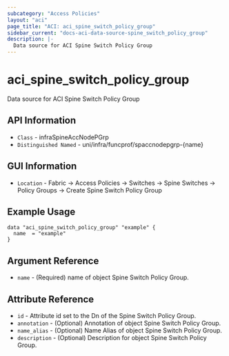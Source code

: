 ```yaml
---
subcategory: "Access Policies"
layout: "aci"
page_title: "ACI: aci_spine_switch_policy_group"
sidebar_current: "docs-aci-data-source-spine_switch_policy_group"
description: |-
  Data source for ACI Spine Switch Policy Group
---
```


# aci_spine_switch_policy_group #
Data source for ACI Spine Switch Policy Group


## API Information ##
* `Class` - infraSpineAccNodePGrp
* `Distinguished Named` - uni/infra/funcprof/spaccnodepgrp-{name}

## GUI Information ##
* `Location` - Fabric -> Access Policies -> Switches -> Spine Switches -> Policy Groups -> Create Spine Switch Policy Group

## Example Usage ##
```hcl
data "aci_spine_switch_policy_group" "example" {
  name  = "example"
}
```

## Argument Reference ##
* `name` - (Required) name of object Spine Switch Policy Group.

## Attribute Reference ##
* `id` - Attribute id set to the Dn of the Spine Switch Policy Group.
* `annotation` - (Optional) Annotation of object Spine Switch Policy Group.
* `name_alias` - (Optional) Name Alias of object Spine Switch Policy Group.
* `description` - (Optional) Description for object Spine Switch Policy Group.
